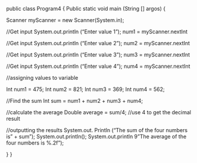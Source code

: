 
public class Program4 {
	Public static void main (String [] argos) {

 Scanner myScanner = new Scanner(System.in);

//Get input
System.out.println (“Enter value 1”);
num1 = myScanner.nextInt

//Get input
System.out.println (“Enter value 2”);
num2 = myScanner.nextInt

//Get input
System.out.println (“Enter value 3”);
num3 = myScanner.nextInt

//Get input
System.out.println (“Enter value 4”);
num4 = myScanner.nextInt

//assigning values to variable

Int num1 = 475;
Int num2 = 821;
Int num3 = 369;
Int num4 = 562;

//Find the sum
Int sum = num1 + num2 + num3 + num4;

//calculate the average
Double average = sum/4; 
//use 4 to get the decimal result

//outputting the results
System.out. Println (“The sum of the four numbers is” + sum”);
System.out.println();
System.out.println 9”The average of the four numbers is %.2f”);

}
}









